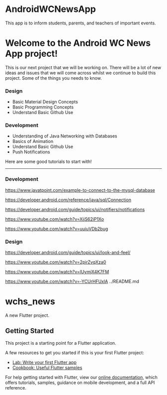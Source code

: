 # AndroidWCNewsApp
This app is to inform students, parents, and teachers of important events.
# Welcome to the Android WC News App project!

This is our next project that we will be working on. There will be a lot of new ideas and issues that we will come across whilst we continue to build this project. Some of the things you needs to know.

### Design
* Basic Material Design Concepts
* Basic Programming Concepts
* Understand Basic Github Use

### Development
* Understanding of Java Networking with Databases
* Basics of Animation
* Understand Basic Github Use
* Push Notifications

Here are some good tutorials to start with!

***

### Development
https://www.javatpoint.com/example-to-connect-to-the-mysql-database

https://developer.android.com/reference/java/sql/Connection

https://developer.android.com/guide/topics/ui/notifiers/notifications

https://www.youtube.com/watch?v=XijS62iP1Xo

https://www.youtube.com/watch?v=uuiuVDb2bug

### Design
https://developer.android.com/guide/topics/ui/look-and-feel/

https://www.youtube.com/watch?v=2pirZvqXza0

https://www.youtube.com/watch?v=lUymjX4K7FM

https://www.youtube.com/watch?v=-YCUrHFUxlA
../README.md
# wchs_news

A new Flutter project.

## Getting Started

This project is a starting point for a Flutter application.

A few resources to get you started if this is your first Flutter project:

- [Lab: Write your first Flutter app](https://flutter.io/docs/get-started/codelab)
- [Cookbook: Useful Flutter samples](https://flutter.io/docs/cookbook)

For help getting started with Flutter, view our 
[online documentation](https://flutter.io/docs), which offers tutorials, 
samples, guidance on mobile development, and a full API reference.
